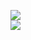 [![](https://img.shields.io/badge/Made%20With-Github%20Spray-lightgrey.svg?style=for-the-badge&logo=github)](https://github.com/Annihil/github-spray#31021)  
[![](https://i.imgur.com/2DrTn0Z.gif)](https://github.com/Annihil/github-spray)